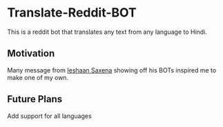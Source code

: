 # Translate-Reddit-BOT
This is a reddit bot that translates any text from any language to Hindi.

## Motivation
Many message from [Ieshaan Saxena](https://github.com/ieshaan12) showing off his BOTs inspired me to make one of my own.
## Future Plans
Add support for all languages
 
